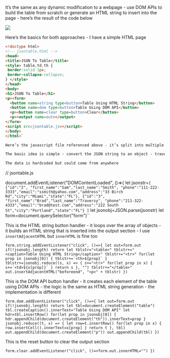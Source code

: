 It’s the same as any dynamic modification to a webpage - use DOM APIs to build the table from scratch or generate an HTML string to insert into the page - here’s the result of the code below

![](https://global.discourse-cdn.com/freecodecamp/original/3X/7/8/78796856d564a2bac44d715ee7db1de14d1ba3a5.png)

Here’s the basics for both approaches - I have a simple HTML page

```html
<!doctype html>
<!-- jsontable.html -->
<head>
<title>JSON To Table</title>
<style> table,td,th {
 border:solid 1px;
 border-collapse:collapse;
} </style>
</head>
<body>
<h1>JSON To Table</h1>
<p><form>
  <button name=string type=button>Table Using HTML String</button>
  <button name=dom type=button>Table Using DOM API</button>
  <p><button name=clear type=button>Clear</button>
  <p><output name=out></output>
</form>
<script src=jsontable.js></script>
</body>
</html>`

Here’s the javascript file referenced above - it’s split into multiple sections below - paste them in order in a single file

The basic idea is simple - convert the JSON string to an object - traverse the JSON object - create DOM structure as strings or objects - insert new DOM into page

The data is hardcoded but could come from anywhere

```
// jsontable.js

document.addEventListener("DOMContentLoaded", ()=>{
  let jsonstr=`[
    {"id":"2", "first_name":"Sam","last_name":"Smith", "phone":"111-222-3333","email":"ssmith@yahoo.com","address":"33 Birch Rd","city":"Miami","state":"FL"},
    {"id":"3", "first_name":"Brad","last_name":"Traversy", "phone":"211-322-4333","email":"brad@test.com","address":"222 South St","city":"Portland","state":"FL"}
  ]`
  let jsonobj=JSON.parse(jsonstr)
  let form=document.querySelector("form")``

This is the HTML string button handler - it loops over the array of objects - it builds an HTML string that is inserted into the output section - I use `insertAdjacentHTML` but `innerHTML` is fine too

 ``form.string.addEventListener("click", ()=>{
    let out=form.out
    if(!jsonobj.length)
      return
    let tblstr="<table>"
    tblstr+="<caption>Table Using HTML String</caption>"
    tblstr+="<tr>"
    for(let prop in jsonobj[0]) {
      tblstr+=`<th>${prop}`
    }
    tblstr+=jsonobj.reduce((s, x) => {
      s+="<tr>"
      for(let prop in x) {
        s+=`<td>${x[prop]}`
      }
      return s
    }, "")
    tblstr+="</table>"
    out.insertAdjacentHTML("beforeend", "<p>" + tblstr)
  })``

This is the DOM API button handler - it creates each element of the table using DOM APIs - the logic is the same as HTML string generation - the implementation is different

 `form.dom.addEventListener("click", ()=>{
    let out=form.out
    if(!jsonobj.length)
      return
    let tbl=document.createElement("table")
    tbl.createCaption().innerText="Table Using DOM API"
    let hdr=tbl.insertRow()
    for(let prop in jsonobj[0]) {
      hdr.appendChild(document.createElement("th")).innerText=prop
    }
    jsonobj.reduce((t, x) => {
      let row=t.insertRow()
      for(let prop in x) {
        row.insertCell().innerText=x[prop]
      }
      return t
    }, tbl)
    out.appendChild(document.createElement("p"))
    out.appendChild(tbl)
  })`

This is the reset button to clear the output section

 `form.clear.addEventListener("click", ()=>form.out.innerHTML="")
})`
